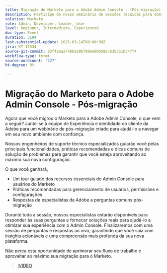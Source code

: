 ```yaml
---
title: Migração do Marketo para o Adobe Admin Console - (Pós-migração)
description: Participe do nosso webinário de Sessões técnicas para dominar a nova configuração do Marketo na Adobe Admin Console. Conheça as principais funcionalidades, práticas recomendadas e dicas de solução de problemas da Equipe de experiência e identidade do cliente da Adobe. Obtenha insights sobre o gerenciamento de usuários, permissões e configurações e obtenha respostas para perguntas comuns após a migração. Não perca as perguntas e respostas ao vivo para soluções do mundo real e insights acionáveis para otimizar seu fluxo de trabalho!
solution: Marketo
role: Admin, Developer, Leader, User
level: Beginner, Intermediate, Experienced
doc-type: Event
duration: 3194
last-substantial-update: 2025-03-14T00:00:00Z
jira: KT-17534
source-git-commit: 93f42aa274bbe58b7996eb09582cb353b1b347f4
workflow-type: tm+mt
source-wordcount: '227'
ht-degree: 0%

---
```



# Migração do Marketo para o Adobe Admin Console - Pós-migração


Agora que você migrou o Marketo para a Adobe Admin Console, o que vem a seguir? Junte-se à equipe de Experiência e identidade do cliente da Adobe para um webinário de pós-migração criado para ajudá-lo a navegar em seu novo ambiente com confiança.

Nossos engenheiros de suporte técnico especializados guiarão você pelas principais funcionalidades, práticas recomendadas e dicas comuns de solução de problemas para garantir que você esteja aproveitando ao máximo sua nova configuração.

O que você ganhará,

* Um tour guiado dos recursos essenciais do Admin Console para usuários do Marketo
* Práticas recomendadas para gerenciamento de usuários, permissões e configurações
* Respostas de especialistas da Adobe a perguntas comuns pós-migração

Durante toda a sessão, nossos especialistas estarão disponíveis para responder às suas perguntas e fornecer soluções reais para ajudá-lo a otimizar sua experiência com o Admin Console. Finalizaremos com uma sessão de perguntas e respostas ao vivo, garantindo que você saia com insights acionáveis e uma compreensão mais profunda da sua nova plataforma.

Não perca esta oportunidade de aprimorar seu fluxo de trabalho e aproveitar ao máximo sua migração para o Marketo.

>[!VIDEO](https://video.tv.adobe.com/v/3451635/?learn=on&enablevpops)
